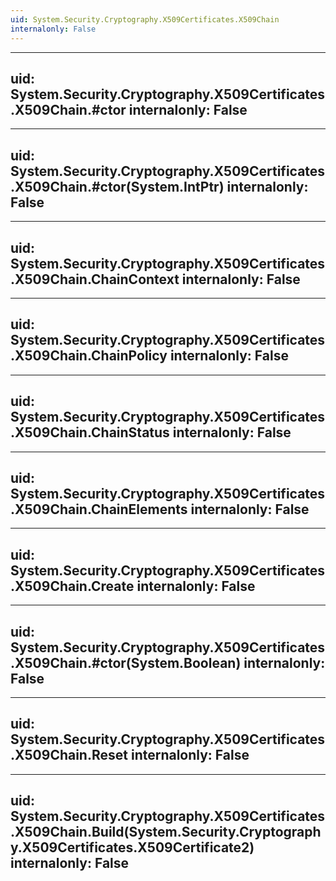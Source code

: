 ```yaml
---
uid: System.Security.Cryptography.X509Certificates.X509Chain
internalonly: False
---
```


---
uid: System.Security.Cryptography.X509Certificates.X509Chain.#ctor
internalonly: False
---

---
uid: System.Security.Cryptography.X509Certificates.X509Chain.#ctor(System.IntPtr)
internalonly: False
---

---
uid: System.Security.Cryptography.X509Certificates.X509Chain.ChainContext
internalonly: False
---

---
uid: System.Security.Cryptography.X509Certificates.X509Chain.ChainPolicy
internalonly: False
---

---
uid: System.Security.Cryptography.X509Certificates.X509Chain.ChainStatus
internalonly: False
---

---
uid: System.Security.Cryptography.X509Certificates.X509Chain.ChainElements
internalonly: False
---

---
uid: System.Security.Cryptography.X509Certificates.X509Chain.Create
internalonly: False
---

---
uid: System.Security.Cryptography.X509Certificates.X509Chain.#ctor(System.Boolean)
internalonly: False
---

---
uid: System.Security.Cryptography.X509Certificates.X509Chain.Reset
internalonly: False
---

---
uid: System.Security.Cryptography.X509Certificates.X509Chain.Build(System.Security.Cryptography.X509Certificates.X509Certificate2)
internalonly: False
---
